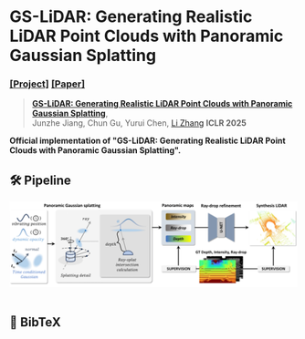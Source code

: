 # GS-LiDAR: Generating Realistic LiDAR Point Clouds with Panoramic Gaussian Splatting

### [[Project]]() [[Paper]]() 

> [**GS-LiDAR: Generating Realistic LiDAR Point Clouds with Panoramic Gaussian Splatting**](),            
> Junzhe Jiang, Chun Gu, Yurui Chen, [Li Zhang](https://lzrobots.github.io)
> **ICLR 2025**

**Official implementation of "GS-LiDAR: Generating Realistic LiDAR Point Clouds with Panoramic Gaussian Splatting".** 

## 🛠️ Pipeline
<div align="center">
  <img src="assets/pipeline.png"/>
</div><br/>

## 📜 BibTeX